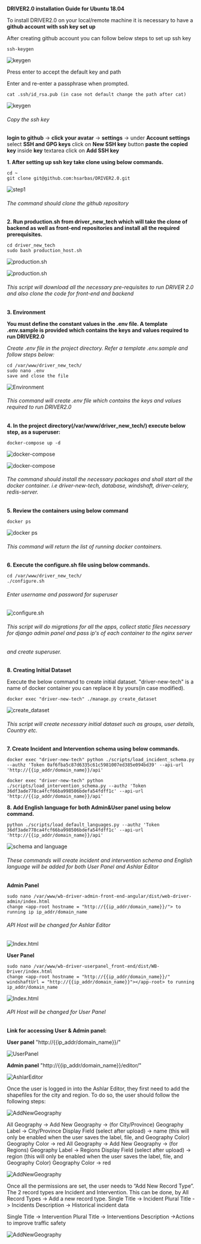 ****DRIVER2.0 installation Guide for Ubuntu 18.04****

To install DRIVER2.0 on your local/remote machine it is necessary to have a **github account with ssh key set up**

After creating github account you can follow below steps to set up ssh key

    ssh-keygen

![keygen](images/keygen1.png)

Press enter to accept the default key and path

Enter and re-enter a passphrase when prompted.

    cat .ssh/id_rsa.pub (in case not default change the path after cat)

![keygen](images/keygen2.png)

###### Copy the ssh key

**login to github** -> **click your avatar** -> **settings** -> under **Account settings** select **SSH and GPG keys**
click on **New SSH key** button **paste the copied key** inside **key** textarea click on **Add SSH key**


**1. After setting up ssh key take clone using below commands.**

    cd ~
    git clone git@github.com:hsarbas/DRIVER2.0.git

![step1](images/Installation_step1.png)

###### The command should clone the github repository

**2. Run production.sh from driver_new_tech which will take the clone of backend as well as front-end repositories and
install all the required prerequisites.**

    cd driver_new_tech
    sudo bash production_host.sh

![production.sh](images/Installation_step2_1.png)

![production.sh](images/Installation_step2_2.png)

###### This script will download all the necessary pre-requisites to run DRIVER 2.0 and also clone the code for front-end and backend

**3. Environment**

**You must define the constant values in the .env file. A template .env.sample is provided which contains the keys and
values required to run DRIVER2.0**

*Create .env file in the project directory. Refer a template .env.sample and follow steps below:*

    cd /var/www/driver_new_tech/
    sudo nano .env
    save and close the file

![Environment](images/InstallationEnvironment.png)

###### This command will create .env file which contains the keys and values required to run DRIVER2.0

**4. In the project directory(/var/www/driver_new_tech/) execute below step, as a superuser:**

    docker-compose up -d

![docker-compose](images/Installation_DockerCompose_1.png)

![docker-compose](images/Installation_DockerCompose_2.png)

###### The command should install the necessary packages and shall start all the docker container. i.e driver-new-tech, database, windshaft, driver-celery, redis-server.

**5. Review the containers using below command**

    docker ps

![docker ps](images/Installation_Dockerps.png)

###### This command will return the list of running docker containers.

**6. Execute the configure.sh file using below commands.**

    cd /var/www/driver_new_tech/
    ./configure.sh

###### Enter username and password for superuser

![configure.sh](images/Installation_Configure1.png)

###### This script will do migrations for all the apps, collect static files necessary for django admin panel and pass ip's of each container to the nginx server 

###### and create superuser.

**8. Creating Initial Dataset**

Execute the below command to create initial dataset. "driver-new-tech" is a name of docker container you can replace it 
by yours(in case modified).

    docker exec "driver-new-tech" ./manage.py create_dataset

![create_dataset](images/create_dataset.png)

###### This script will create necessary initial dataset such as groups, user details, Country etc.

**7. Create Incident and Intervention schema using below commands.**

    docker exec "driver-new-tech" python ./scripts/load_incident_schema.py --authz 'Token 0af6fba5c87d6335c61c5981007ed385e094bd39' --api-url 'http://{{ip_addr/domain_name}}/api'
    
    docker exec "driver-new-tech" python ./scripts/load_intervention_schema.py --authz 'Token 36df3ade778ca4fcf66ba998506bdefa54fdff1c' --api-url 'http://{{ip_addr/domain_name}}/api'

**8. Add English language for both Admin&User panel using below command.**

    python ./scripts/load_default_languages.py --authz 'Token 36df3ade778ca4fcf66ba998506bdefa54fdff1c' --api-url 'http://{{ip_addr/domain_name}}/api'

![schema and language](images/Installation_Schema_Language.png)

###### These commands will create incident and intervention schema and English language will be added for both User Panel and Ashlar Editor

**Admin Panel**

    sudo nano /var/www/wb-driver-admin-front-end-angular/dist/web-driver-admin/index.html
    change <app-root hostname = "http://{{ip_addr/domain_name}}/"> to running ip ip_addr/domain_name

###### API Host will be changed for Ashlar Editor

![Index.html](images/Installation_Index_Admin.png)

**User Panel**

    sudo nano /var/www/wb-driver-userpanel_front-end/dist/WB-Driver/index.html
    change <app-root hostname = "http://{{ip_addr/domain_name}}/" windshaftUrl = "http://{{ip_addr/domain_name}}"></app-root> to running ip_addr/domain_name

![Index.html](images/Installation_IndexUserPanel.png)

###### API Host will be changed for User Panel

**Link for accessing User & Admin panel:**

**User panel** "http://{{ip_addr/domain_name}}/"

![UserPanel](images/UserPanel_LoginPage.png)

**Admin panel** "http://{{ip_addr/domain_name}}/editor/"

![AshlarEditor](images/AshlarEditor_LoginPage.png)

Once the user is logged in into the Ashlar Editor, they first need to add the shapefiles for the city and region. To do
so, the user should follow the following steps:

![AddNewGeography](images/AshlarEditor_HomePage.png)

All Geography -> Add New Geography -> (for City/Province)
Geography Label -> City/Province Display Field (select after upload) -> name (this will only be enabled when the user
saves the label, file, and Geography Color)
Geography Color -> red All Geography -> Add New Geography -> (for Regions)
Geography Label -> Regions Display Field (select after upload) -> region (this will only be enabled when the user saves
the label, file, and Geography Color)
Geography Color -> red

![AddNewGeography](images/AshlarEditor_AddNewGeography.png)


Once all the permissions are set, the user needs to “Add New Record Type”. The 2 record types are Incident and
Intervention. This can be done, by All Record Types -> Add a new record type. Single Title -> Incident Plural Title ->
Incidents Description -> Historical incident data

Single Title -> Intervention Plural Title -> Interventions Description ->Actions to improve traffic safety

![AddNewGeography](images/AshlarEditor_AddNewRecordType.png)


[comment]: <> (![AddNewGeography]&#40;images/AshlarEditor_ManageUsers.png&#41;)

[comment]: <> (Manage User -> Add New User;)

[comment]: <> (Fill-up all the relevant details and click on *Create User* button.)

[comment]: <> (![AddNewGeography]&#40;images/AshlarEditor_CreateUser.png&#41;)

[comment]: <> (Manage Permissions -> Add Group Permission;)

[comment]: <> (Fill-up all the relevant details and click on *Save* button.)

[comment]: <> (![AddNewGeography]&#40;images/AshlarEditor_ManagePermissions.png&#41;)

[comment]: <> (To add new language, click on Language -> Add New Language. Add all the required details and click on *Save* button.)

[comment]: <> (![AddNewGeography]&#40;images/AshlarEditor_AddNewLanguage.png&#41;)

[comment]: <> (To add new Weather API Provider, click on Settings -> Weather API -> Add API Provider.)

[comment]: <> (Add PROVIDER NAME,  CLIENT ID / API KEY, CLIENT SECRET and click on *Save* button.)

[comment]: <> (![AddNewGeography]&#40;images/AshlarEditor_AddWeatherAPIProvider.png&#41;)


[comment]: <> (![AddNewGeography]&#40;images/AshlarEditor_AllCrashTypes.png&#41;)

[comment]: <> (Select Weather -> Settings -> SelectWeather;)

[comment]: <> (By default all the options are selected and same will appear in user panel, but if you do not want to show some )

[comment]: <> (of them then you can always uncheck those and click on *Save* button.)

[comment]: <> (![AddNewGeography]&#40;images/AshlarEditor_SelectWeather.png&#41;)

[comment]: <> (Bulk Upload)

[comment]: <> (To upload Incidents/Interventions in bulk, click on Settings -> Bulk Upload -> Upload Bulk Data, select Incident/)

[comment]: <> (Intervention from drop-down choose the relevant Json/csv file to upload. Once file is added, click on Upload button.)

[comment]: <> (If required you can download a sample file by clicking on "Download Sample file".)

[comment]: <> (![AddNewGeography]&#40;images/AshlarEditor_BulkUpload.png&#41;)




[comment]: <> (![AddNewGeography]&#40;images/UserPanel_CreateUser.png&#41;)


[comment]: <> (![AddNewGeography]&#40;images/Dashboard.png&#41;)


[comment]: <> (![AddNewGeography]&#40;images/MapPage.png&#41;)


[comment]: <> (![AddNewGeography]&#40;images/MapGraphs.png&#41;)


[comment]: <> (![AddNewGeography]&#40;images/AddIncident.png&#41;)


[comment]: <> (![AddNewGeography]&#40;images/AddIncident_Preview.png&#41;)


[comment]: <> (![AddNewGeography]&#40;images/RecordList.png&#41;)


[comment]: <> (![AddNewGeography]&#40;images/BarGraph.png&#41;)


[comment]: <> (![AddNewGeography]&#40;images/PieChart.png&#41;)